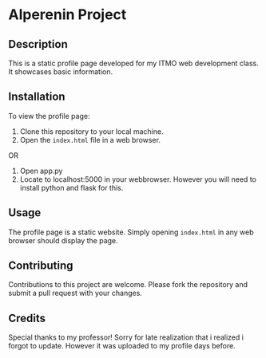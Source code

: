 # Alperenin Project

## Description
This is a static profile page developed for my ITMO web development  class. It showcases basic information. 
## Installation
To view the profile page:
1. Clone this repository to your local machine.
2. Open the `index.html` file in a web browser.

OR
1. Open app.py
2. Locate to localhost:5000 in your webbrowser. However you will need to install python and flask for this.
   
## Usage
The profile page is a static website. Simply opening `index.html` in any web browser should display the page.

## Contributing
Contributions to this project are welcome. Please fork the repository and submit a pull request with your changes.

## Credits
Special thanks to my professor!
Sorry for late realization that i realized i forgot to update. However it was uploaded to my profile days before.
